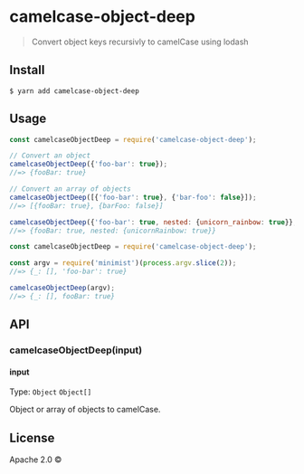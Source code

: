 # camelcase-object-deep
> Convert object keys recursivly to camelCase using lodash

## Install

```
$ yarn add camelcase-object-deep
```


## Usage

```js
const camelcaseObjectDeep = require('camelcase-object-deep');

// Convert an object
camelcaseObjectDeep({'foo-bar': true});
//=> {fooBar: true}

// Convert an array of objects
camelcaseObjectDeep([{'foo-bar': true}, {'bar-foo': false}]);
//=> [{fooBar: true}, {barFoo: false}]

camelcaseObjectDeep({'foo-bar': true, nested: {unicorn_rainbow: true}}, {deep: true});
//=> {fooBar: true, nested: {unicornRainbow: true}}
```

```js
const camelcaseObjectDeep = require('camelcase-object-deep');

const argv = require('minimist')(process.argv.slice(2));
//=> {_: [], 'foo-bar': true}

camelcaseObjectDeep(argv);
//=> {_: [], fooBar: true}
```


## API

### camelcaseObjectDeep(input)

#### input

Type: `Object` `Object[]`

Object or array of objects to camelCase.

## License

Apache 2.0 ©
